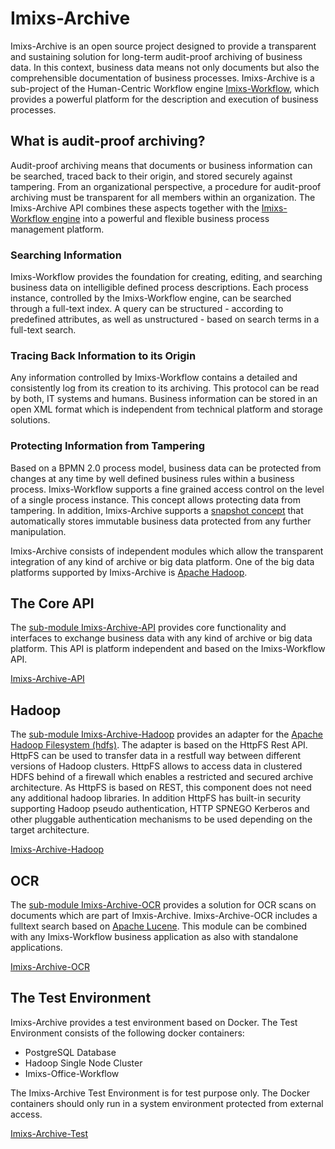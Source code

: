 # Imixs-Archive

Imixs-Archive is an open source project designed to provide a transparent and sustaining solution for long-term audit-proof archiving of business data. In this context, business data means not only documents but also the comprehensible documentation of business processes.
Imixs-Archive is a sub-project of the Human-Centric Workflow engine [Imixs-Workflow](http://www.imixs.org), which provides a powerful platform for the description and execution of business processes.


## What is audit-proof archiving?
Audit-proof archiving means that documents or business information can be searched, traced back to their origin, and stored securely against tampering. From an organizational perspective, a procedure for audit-proof archiving must be transparent for 
all members within an organization. The Imixs-Archive API combines these aspects together with the [Imixs-Workflow engine](http://www.imixs.org)  into a powerful and flexible business process management platform.
 
### Searching Information
Imixs-Workflow provides the foundation for creating, editing, and searching business data  on intelligible defined process descriptions. Each process instance, controlled by the Imixs-Workflow engine, can be searched through a full-text index. A query can be structured - according to predefined attributes, as well as unstructured - based on search terms in a full-text search.

### Tracing Back Information to its Origin
Any information controlled by Imixs-Workflow contains a detailed and consistently log from its creation to its archiving.  This protocol can be read by both, IT systems and humans. Business information can be stored in an open XML format which is independent from technical platform and storage solutions.  
 
### Protecting Information from Tampering
Based on a BPMN 2.0 process model, business data can be protected from changes at any time by well defined business rules within a business process.
Imixs-Workflow supports a fine grained access control on the level of a single process instance. This concept allows protecting data from tampering. In addition, Imixs-Archive supports a [snapshot concept](https://github.com/imixs/imixs-archive/tree/master/imixs-archive-api) that automatically stores immutable business data protected from any further manipulation.


Imixs-Archive consists of independent modules which allow the transparent integration of any kind of archive or big data platform. 
One of the big data platforms supported by Imixs-Archive is [Apache Hadoop](http://hadoop.apache.org/).


## The Core API

The [sub-module Imixs-Archive-API](https://github.com/imixs/imixs-archive/tree/master/imixs-archive-api) provides core functionality and interfaces to exchange business data with any kind of archive or big data platform. This API is platform independent and based on the Imixs-Workflow API.

[Imixs-Archive-API](https://github.com/imixs/imixs-archive/tree/master/imixs-archive-api)

  
## Hadoop 

The [sub-module Imixs-Archive-Hadoop](https://github.com/imixs/imixs-archive/tree/master/imixs-archive-hadoop) provides an adapter for the [Apache Hadoop Filesystem (hdfs)](http://hadoop.apache.org/). The adapter is based on the HttpFS Rest API. HttpFS can be used to transfer data in a restfull way between different versions of Hadoop clusters. HttpFS allows to access data in clustered HDFS behind of a firewall which enables a restricted and secured archive architecture. 
As HttpFS is based on REST, this component does not need any additional hadoop libraries. In addition HttpFS has built-in security supporting Hadoop pseudo authentication, HTTP SPNEGO Kerberos and other pluggable authentication mechanisms to be used depending on the target architecture. 

[Imixs-Archive-Hadoop](https://github.com/imixs/imixs-archive/tree/master/imixs-archive-hadoop)


## OCR

The [sub-module Imixs-Archive-OCR](https://github.com/imixs/imixs-archive/tree/master/imixs-archive-ocr) provides a solution for OCR scans on documents which are part of Imxis-Archive. Imixs-Archive-OCR includes a fulltext search based on [Apache Lucene](http://lucene.apache.org/). This module can be combined with any Imixs-Workflow business application as also with standalone applications. 

[Imixs-Archive-OCR](https://github.com/imixs/imixs-archive/tree/master/imixs-archive-ocr)


## The Test Environment

Imixs-Archive provides a test environment based on Docker. The Test Environment consists of the following docker containers:

- PostgreSQL Database
- Hadoop Single Node Cluster
- Imixs-Office-Workflow

The Imixs-Archive Test Environment is for test purpose only. The Docker containers should only run in a system environment protected from external access. 

[Imixs-Archive-Test](https://github.com/imixs/imixs-archive/tree/master/imixs-archive-test)

